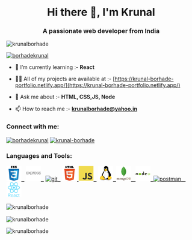 <!-- ### Hi there 👋 -->

<!--
**KrunalBorhade/krunalborhade** is a ✨ _special_ ✨ repository because its `README.md` (this file) appears on your GitHub profile.

Here are some ideas to get you started:

- 🔭 I’m currently working on ...
- 🌱 I’m currently learning ...
- 👯 I’m looking to collaborate on ...
- 🤔 I’m looking for help with ...
- 💬 Ask me about ...
- 📫 How to reach me: ...
- 😄 Pronouns: ...
- ⚡ Fun fact: ...
-->


<h1 align="center">Hi there 👋, I'm Krunal </h1>
<h3 align="center">A passionate web developer from India</h3>

<p align="left"> <img src="https://komarev.com/ghpvc/?username=krunalborhade&label=Profile%20views&color=0e75b6&style=flat" alt="krunalborhade" /> </p>

<p align="left"> <a href="https://twitter.com/borhadekrunal" target="blank"><img src="https://img.shields.io/twitter/follow/borhadekrunal?logo=twitter&style=for-the-badge" alt="borhadekrunal" /></a> </p>

<!--   <img align="right" alt="GIF" src="https://hack.codingblocks.com/_nuxt/img/d688d5e.gif?raw=true" width="440" height="320" /> -->


- 🌱 I’m currently learning :- **React**

- 👨‍💻 All of my projects are available at :- [https://krunal-borhade-portfolio.netlify.app/](https://krunal-borhade-portfolio.netlify.app/)

- 💬 Ask me about :- **HTML, CSS,JS, Node**

- 📫 How to reach me :- **krunalborhade@yahoo.in**




<h3 align="left">Connect with me:</h3>
<p align="left">
<a href="https://twitter.com/borhadekrunal" target="blank"><img align="center" src="https://raw.githubusercontent.com/rahuldkjain/github-profile-readme-generator/master/src/images/icons/Social/twitter.svg" alt="borhadekrunal" height="30" width="40" /></a>
<a href="https://linkedin.com/in/krunal-borhade" target="blank"><img align="center" src="https://raw.githubusercontent.com/rahuldkjain/github-profile-readme-generator/master/src/images/icons/Social/linked-in-alt.svg" alt="krunal-borhade" height="30" width="40" /></a>
</p>

<h3 align="left">Languages and Tools:</h3>
<p align="left"> <a href="https://www.w3schools.com/css/" target="_blank" rel="noreferrer"> <img src="https://raw.githubusercontent.com/devicons/devicon/master/icons/css3/css3-original-wordmark.svg" alt="css3" width="40" height="40"/> &nbsp</a> <a href="https://expressjs.com" target="_blank" rel="noreferrer"> <img src="https://raw.githubusercontent.com/devicons/devicon/master/icons/express/express-original-wordmark.svg" alt="express" width="40" height="40"/> &nbsp</a> <a href="https://git-scm.com/" target="_blank" rel="noreferrer"> <img src="https://www.vectorlogo.zone/logos/git-scm/git-scm-icon.svg" alt="git" width="40" height="40"/> &nbsp</a> <a href="https://www.w3.org/html/" target="_blank" rel="noreferrer"> <img src="https://raw.githubusercontent.com/devicons/devicon/master/icons/html5/html5-original-wordmark.svg" alt="html5" width="40" height="40"/> </a> <a href="https://developer.mozilla.org/en-US/docs/Web/JavaScript" target="_blank" rel="noreferrer"> <img src="https://raw.githubusercontent.com/devicons/devicon/master/icons/javascript/javascript-original.svg" alt="javascript" width="40" height="40"/> &nbsp</a> <a href="https://www.linux.org/" target="_blank" rel="noreferrer"> <img src="https://raw.githubusercontent.com/devicons/devicon/master/icons/linux/linux-original.svg" alt="linux" width="40" height="40"/>&nbsp </a>  <a href="https://www.mongodb.com/" target="_blank" rel="noreferrer"> <img src="https://raw.githubusercontent.com/devicons/devicon/master/icons/mongodb/mongodb-original-wordmark.svg" alt="mongodb" width="40" height="40"/> &nbsp</a><a href="https://nodejs.org" target="_blank" rel="noreferrer"> <img src="https://raw.githubusercontent.com/devicons/devicon/master/icons/nodejs/nodejs-original-wordmark.svg" alt="nodejs" width="40" height="40"/>&nbsp </a> <a href="https://postman.com" target="_blank" rel="noreferrer"> <img src="https://www.vectorlogo.zone/logos/getpostman/getpostman-icon.svg" alt="postman" width="40" height="40"/>&nbsp &nbsp</a> <a href="https://reactjs.org/" target="_blank" rel="noreferrer"> <img src="https://raw.githubusercontent.com/devicons/devicon/master/icons/react/react-original-wordmark.svg" alt="react" width="40" height="40"/> </a> </p>


<p><img align="center"  src="https://github-readme-streak-stats.herokuapp.com/?user=krunalborhade&show_icons=true&theme=synthwave&count_private=true" alt="krunalborhade" /></p>

<p><img align="center"  src="https://github-readme-stats.vercel.app/api?username=krunalborhade&show_icons=true&theme=synthwave&&count_private=true" alt="krunalborhade" /></p>



<!-- <p><img align="center" src="https://github-readme-stats.vercel.app/api?username=krunalborhade&show_icons=true&locale=en" alt="krunalborhade" /></p> -->

<p><img align="left" src="https://github-readme-stats.vercel.app/api/top-langs?username=krunalborhade&show_icons=true&locale=en&layout=compact&theme=synthwave&" alt="krunalborhade" /></p>









